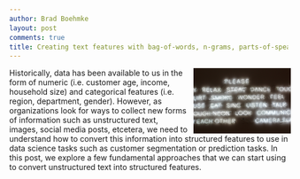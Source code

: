 ```yaml
---
author: Brad Boehmke
layout: post
comments: true
title: Creating text features with bag-of-words, n-grams, parts-of-speach and more
---
```


<img src="/public/images/analytics/feature-engineering/text-features.jpg"  style="float:right; margin: 0px -5px 0px 10px; width: 35%; height: 35%;" />
Historically, data has been available to us in the form of numeric (i.e. customer age, income, household size) and categorical features (i.e. region, department, gender). However, as organizations look for ways to collect new forms of information such as unstructured text, images, social media posts, etcetera, we need to understand how to convert this information into structured features to use in data science tasks such as customer segmentation or prediction tasks. In this post, we explore a few fundamental approaches that we can start using to convert unstructured text into structured features. 
